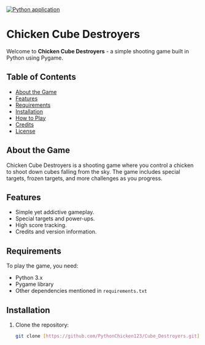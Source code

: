 [![Python application](https://github.com/PythonChicken123/Cube_Destroyers/actions/workflows/python-app.yml/badge.svg?branch=sourcery%2Fmain&event=deployment_status)](https://github.com/PythonChicken123/Cube_Destroyers/actions/workflows/python-app.yml)
# Chicken Cube Destroyers

Welcome to **Chicken Cube Destroyers** - a simple shooting game built in Python using Pygame.

## Table of Contents

- [About the Game](#about-the-game)
- [Features](#features)
- [Requirements](#requirements)
- [Installation](#installation)
- [How to Play](#how-to-play)
- [Credits](#credits)
- [License](#license)

## About the Game

Chicken Cube Destroyers is a shooting game where you control a chicken to shoot down cubes falling from the sky. The game includes special targets, frozen targets, and more challenges as you progress.

## Features

- Simple yet addictive gameplay.
- Special targets and power-ups.
- High score tracking.
- Credits and version information.

## Requirements

To play the game, you need:

- Python 3.x
- Pygame library
- Other dependencies mentioned in `requirements.txt`

## Installation

1. Clone the repository:

   ```bash
   git clone [https://github.com/PythonChicken123/Cube_Destroyers.git]
